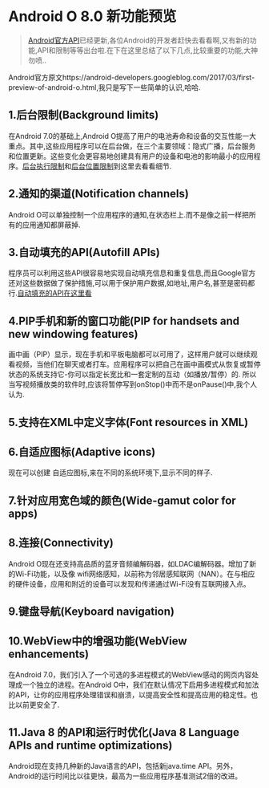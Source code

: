 # Android O 8.0 新功能预览

> [Android官方API](https://developer.android.com/preview/index.html)已经更新,各位Android的开发者赶快去看看啊,又有新的功能,API和限制等等出台啦.在下在这里总结了以下几点,比较重要的功能,大神勿喷..

Android官方原文https://android-developers.googleblog.com/2017/03/first-preview-of-android-o.html,我只是写下一些简单的认识,哈哈.

## 1.后台限制(Background limits)

在Android 7.0的基础上,Android O提高了用户的电池寿命和设备的交互性能一大重点。其中,这些应用程序可以在后台做，在三个主要领域：隐式广播，后台服务和位置更新。这些变化会更容易地创建具有用户的设备和电池的影响最小的应用程序。[后台执行限制](https://developer.android.com/preview/features/background.html)和[后台位置限制](https://developer.android.com/preview/features/background-location-limits.html)到这里去看看细节.

## 2.通知的渠道(Notification channels)

Android O可以单独控制一个应用程序的通知,在状态栏上.而不是像之前一样把所有的应用通知都屏蔽掉.

## 3.自动填充的API(Autofill APIs)

程序员可以利用这些API很容易地实现自动填充信息和重复信息,而且Google官方还对这些数据做了保护措施,可以用于保护用户数据,如地址,用户名,甚至是密码都行.[自动填充的API在这里看](https://developer.android.com/preview/features/autofill.html)

## 4.PIP手机和新的窗口功能(PIP for handsets and new windowing features)

画中画（PIP）显示，现在手机和平板电脑都可以可用了，这样用户就可以继续观看视频，当他们在聊天或者打车。应用程序可以把自己在画中画模式从恢复或暂停状态的系统支持它-你可以指定长宽比和一套定制的互动（如播放/暂停）的. 所以当写视频播放类的软件时,应该将暂停写到onStop()中而不是onPause()中,我个人认为.

## 5.支持在XML中定义字体(Font resources in XML)

## 6.自适应图标(Adaptive icons)

现在可以创建 自适应图标,来在不同的系统环境下,显示不同的样子.

## 7.针对应用宽色域的颜色(Wide-gamut color for apps)

## 8.连接(Connectivity)

Android O现在还支持高品质的蓝牙音频编解码器，如LDAC编解码器。增加了新的Wi-Fi功能，以及像 wifi网络感知，以前称为邻居感知联网（NAN）。在与相应的硬件设备，应用和附近的设备可以发现和传递通过Wi-Fi没有互联网接入点。

## 9.键盘导航(Keyboard navigation)

## 10.WebView中的增强功能(WebView enhancements)

在Android 7.0，我们引入了一个可选的多进程模式的WebView感动的网页内容处理成一个独立的进程。在Android O中，我们在默认情况下启用多进程模式和加法的API，让你的应用程序处理错误和崩溃，以提高安全性和提高应用的稳定性。也比以前更安全了.

## 11.Java 8 的API和运行时优化(Java 8 Language APIs and runtime optimizations)

Android现在支持几种新的Java语言的API，包括新java.time API。另外，Android的运行时间比以往更快，最高为一些应用程序基准测试2倍的改进。
